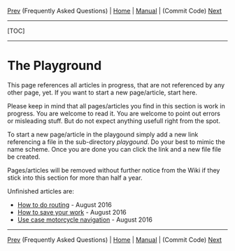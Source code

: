 [Prev](DocFaq) (Frequently Asked Questions) | [Home](Home) | [Manual](DocMain) | (Commit Code) [Next](DeveloperCommitCode)
- - -
[TOC]
- - -

# The Playground #

This page references all articles in progress, that are not referenced by any other page, yet. If you want to start a new page/article, start here.

Please keep in mind that all pages/articles you find in this section is work in progress. You are welcome to read it. You are welcome to point out errors or misleading stuff. But do not expect anything usefull right from the spot.

To start a new page/article in the playgound simply add a new link referencing a file in the sub-directory _playgound_. Do your best to mimic the name scheme. Once you are done you can click the link and a new file file be created.

Pages/articles will be removed without further notice from the Wiki if they stick into this section for more than half a year.

Unfinished articles are:

* [How to do routing](playground/DocGisHowToRouting) - August 2016
* [How to save your work](playground/DocGisHowToSaveYourWork) - August 2016
* [Use case motorcycle navigation](playground/DocUseCaseMotorcycleNavigation) - August 2016


- - -
[Prev](DocFaq) (Frequently Asked Questions) | [Home](Home) | [Manual](DocMain) | (Commit Code) [Next](DeveloperCommitCode)
